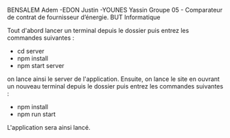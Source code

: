 BENSALEM Adem -EDON Justin -YOUNES Yassin
Groupe 05 - Comparateur de contrat de fournisseur d’énergie.
BUT Informatique

Tout d'abord lancer un terminal depuis le dossier puis entrez les commandes suivantes :
- cd server
- npm install
- npm start server

on lance ainsi le server de l'application.
Ensuite, on lance le site en ouvrant un nouveau terminal depuis le dossier puis entrez les commandes suivantes :

- npm install
- npm run start

L'application sera ainsi lancé.